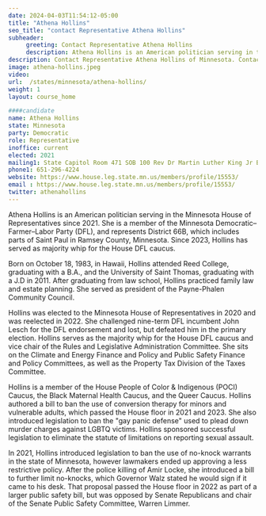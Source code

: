 ```yaml
---
date: 2024-04-03T11:54:12-05:00
title: "Athena Hollins"
seo_title: "contact Representative Athena Hollins"
subheader:
     greeting: Contact Representative Athena Hollins
     description: Athena Hollins is an American politician serving in the Minnesota House of Representatives since 2021. She is a member of the Minnesota Democratic–Farmer–Labor Party (DFL), and represents District 66B, which includes parts of Saint Paul in Ramsey County, Minnesota. Since 2023, Hollins has served as majority whip for the House DFL caucus.
description: Contact Representative Athena Hollins of Minnesota. Contact information for Athena Hollins includes email address, phone number, and mailing address.
image: athena-hollins.jpeg
video:
url:  /states/minnesota/athena-hollins/
weight: 1
layout: course_home

####candidate
name: Athena Hollins
state: Minnesota
party: Democratic
role: Representative
inoffice: current
elected: 2021
mailing1: State Capitol Room 471 SOB 100 Rev Dr Martin Luther King Jr Blvd St. Paul, MN 55155-1298
phone1: 651-296-4224
website: https://www.house.leg.state.mn.us/members/profile/15553/
email : https://www.house.leg.state.mn.us/members/profile/15553/
twitter: athenahollins
---
```


Athena Hollins is an American politician serving in the Minnesota House of Representatives since 2021. She is a member of the Minnesota Democratic–Farmer–Labor Party (DFL), and represents District 66B, which includes parts of Saint Paul in Ramsey County, Minnesota. Since 2023, Hollins has served as majority whip for the House DFL caucus.

Born on October 18, 1983, in Hawaii, Hollins attended Reed College, graduating with a B.A., and the University of Saint Thomas, graduating with a J.D in 2011. After graduating from law school, Hollins practiced family law and estate planning. She served as president of the Payne-Phalen Community Council.

Hollins was elected to the Minnesota House of Representatives in 2020 and was reelected in 2022. She challenged nine-term DFL incumbent John Lesch for the DFL endorsement and lost, but defeated him in the primary election. Hollins serves as the majority whip for the House DFL caucus and vice chair of the Rules and Legislative Administration Committee. She sits on the Climate and Energy Finance and Policy and Public Safety Finance and Policy Committees, as well as the Property Tax Division of the Taxes Committee.

Hollins is a member of the House People of Color & Indigenous (POCI) Caucus, the Black Maternal Health Caucus, and the Queer Caucus. Hollins authored a bill to ban the use of conversion therapy for minors and vulnerable adults, which passed the House floor in 2021 and 2023. She also introduced legislation to ban the "gay panic defense" used to plead down murder charges against LGBTQ victims. Hollins sponsored successful legislation to eliminate the statute of limitations on reporting sexual assault.

In 2021, Hollins introduced legislation to ban the use of no-knock warrants in the state of Minnesota, however lawmakers ended up approving a less restrictive policy. After the police killing of Amir Locke, she introduced a bill to further limit no-knocks, which Governor Walz stated he would sign if it came to his desk. That proposal passed the House floor in 2022 as part of a larger public safety bill, but was opposed by Senate Republicans and chair of the Senate Public Safety Committee, Warren Limmer.
